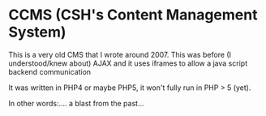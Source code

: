 # CCMS (CSH's Content Management System)

This is a very old CMS that I wrote around 2007. This was before (I understood/knew about) AJAX and it uses iframes to allow a java script backend communication

It was written in PHP4 or maybe PHP5, it won't fully run in PHP > 5 (yet).

In other words:.... a blast from the past...
